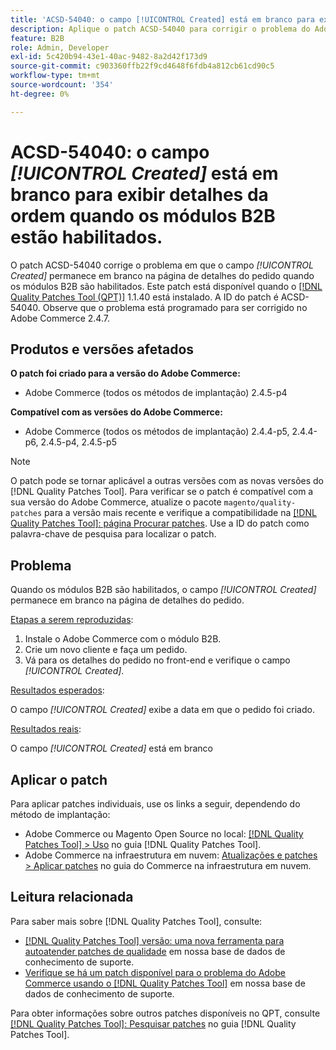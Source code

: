 ```yaml
---
title: 'ACSD-54040: o campo [!UICONTROL Created] está em branco para exibir detalhes da ordem quando os módulos B2B estão habilitados'
description: Aplique o patch ACSD-54040 para corrigir o problema do Adobe Commerce em que o campo [!UICONTROL Created] está em branco na página de detalhes do pedido quando os módulos B2B estão habilitados.
feature: B2B
role: Admin, Developer
exl-id: 5c420b94-43e1-40ac-9482-8a2d42f173d9
source-git-commit: c903360ffb22f9cd4648f6fdb4a812cb61cd90c5
workflow-type: tm+mt
source-wordcount: '354'
ht-degree: 0%

---
```


# ACSD-54040: o campo *[!UICONTROL Created]* está em branco para exibir detalhes da ordem quando os módulos B2B estão habilitados.

O patch ACSD-54040 corrige o problema em que o campo *[!UICONTROL Created]* permanece em branco na página de detalhes do pedido quando os módulos B2B são habilitados. Este patch está disponível quando o [[!DNL Quality Patches Tool (QPT)]](/help/announcements/adobe-commerce-announcements/magento-quality-patches-released-new-tool-to-self-serve-quality-patches.md) 1.1.40 está instalado. A ID do patch é ACSD-54040. Observe que o problema está programado para ser corrigido no Adobe Commerce 2.4.7.

## Produtos e versões afetados

**O patch foi criado para a versão do Adobe Commerce:**

* Adobe Commerce (todos os métodos de implantação) 2.4.5-p4

**Compatível com as versões do Adobe Commerce:**

* Adobe Commerce (todos os métodos de implantação) 2.4.4-p5, 2.4.4-p6, 2.4.5-p4, 2.4.5-p5

>[!NOTE]
>
>O patch pode se tornar aplicável a outras versões com as novas versões do [!DNL Quality Patches Tool]. Para verificar se o patch é compatível com a sua versão do Adobe Commerce, atualize o pacote `magento/quality-patches` para a versão mais recente e verifique a compatibilidade na [[!DNL Quality Patches Tool]: página Procurar patches](https://experienceleague.adobe.com/tools/commerce-quality-patches/index.html?lang=pt-BR). Use a ID do patch como palavra-chave de pesquisa para localizar o patch.

## Problema

Quando os módulos B2B são habilitados, o campo *[!UICONTROL Created]* permanece em branco na página de detalhes do pedido.

<u>Etapas a serem reproduzidas</u>:

1. Instale o Adobe Commerce com o módulo B2B.
1. Crie um novo cliente e faça um pedido.
1. Vá para os detalhes do pedido no front-end e verifique o campo *[!UICONTROL Created]*.

<u>Resultados esperados</u>:

O campo *[!UICONTROL Created]* exibe a data em que o pedido foi criado.

<u>Resultados reais</u>:

O campo *[!UICONTROL Created]* está em branco

## Aplicar o patch

Para aplicar patches individuais, use os links a seguir, dependendo do método de implantação:

* Adobe Commerce ou Magento Open Source no local: [[!DNL Quality Patches Tool] > Uso](https://experienceleague.adobe.com/docs/commerce-operations/tools/quality-patches-tool/usage.html?lang=pt-BR) no guia [!DNL Quality Patches Tool].
* Adobe Commerce na infraestrutura em nuvem: [Atualizações e patches > Aplicar patches](https://experienceleague.adobe.com/docs/commerce-cloud-service/user-guide/develop/upgrade/apply-patches.html?lang=pt-BR) no guia do Commerce na infraestrutura em nuvem.

## Leitura relacionada

Para saber mais sobre [!DNL Quality Patches Tool], consulte:

* [[!DNL Quality Patches Tool] versão: uma nova ferramenta para autoatender patches de qualidade](/help/announcements/adobe-commerce-announcements/magento-quality-patches-released-new-tool-to-self-serve-quality-patches.md) em nossa base de dados de conhecimento de suporte.
* [Verifique se há um patch disponível para o problema do Adobe Commerce usando o [!DNL Quality Patches Tool]](/help/support-tools/patches-available-in-qpt-tool/check-patch-for-magento-issue-with-magento-quality-patches.md) em nossa base de dados de conhecimento de suporte.

Para obter informações sobre outros patches disponíveis no QPT, consulte [[!DNL Quality Patches Tool]: Pesquisar patches](https://experienceleague.adobe.com/tools/commerce-quality-patches/index.html?lang=pt-BR) no guia [!DNL Quality Patches Tool].
